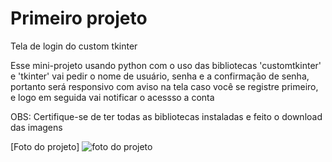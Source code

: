 # Primeiro projeto
 Tela de login do custom tkinter

 Esse mini-projeto usando python com o uso das bibliotecas 'customtkinter' e 'tkinter' vai pedir o nome de usuário, senha e a confirmação de senha, portanto será responsivo com aviso na tela caso você se registre primeiro, e logo em seguida vai notificar o acessso a conta

 OBS: Certifique-se de ter todas as bibliotecas instaladas e feito o download das imagens


[Foto do projeto] 
![foto do projeto](https://github.com/user-attachments/assets/67fca4ed-4eb9-47ad-bbdf-374efefec54c)
